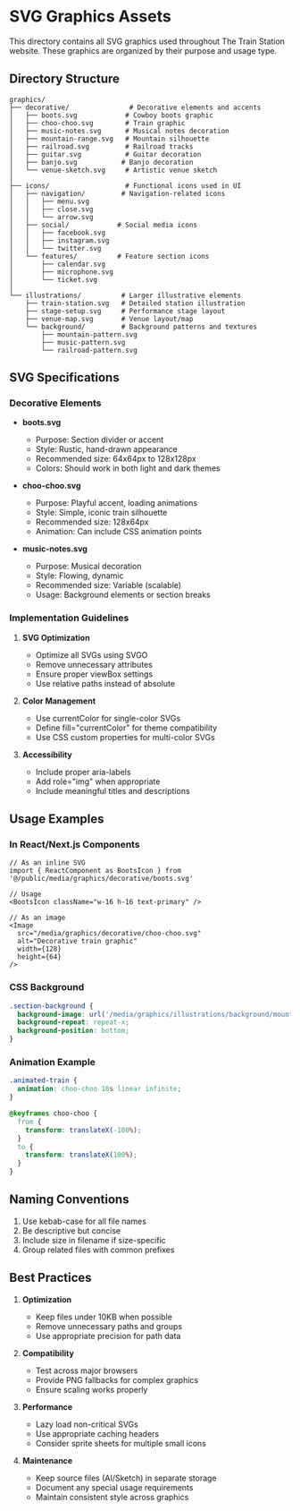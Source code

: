 # SVG Graphics Assets

This directory contains all SVG graphics used throughout The Train Station website. These graphics are organized by their purpose and usage type.

## Directory Structure

```
graphics/
├── decorative/               # Decorative elements and accents
│   ├── boots.svg            # Cowboy boots graphic
│   ├── choo-choo.svg        # Train graphic
│   ├── music-notes.svg      # Musical notes decoration
│   ├── mountain-range.svg   # Mountain silhouette
│   ├── railroad.svg         # Railroad tracks
│   ├── guitar.svg           # Guitar decoration
│   ├── banjo.svg           # Banjo decoration
│   └── venue-sketch.svg     # Artistic venue sketch
│
├── icons/                   # Functional icons used in UI
│   ├── navigation/         # Navigation-related icons
│   │   ├── menu.svg
│   │   ├── close.svg
│   │   └── arrow.svg
│   ├── social/            # Social media icons
│   │   ├── facebook.svg
│   │   ├── instagram.svg
│   │   └── twitter.svg
│   └── features/          # Feature section icons
│       ├── calendar.svg
│       ├── microphone.svg
│       └── ticket.svg
│
└── illustrations/          # Larger illustrative elements
    ├── train-station.svg   # Detailed station illustration
    ├── stage-setup.svg     # Performance stage layout
    ├── venue-map.svg       # Venue layout/map
    └── background/         # Background patterns and textures
        ├── mountain-pattern.svg
        ├── music-pattern.svg
        └── railroad-pattern.svg
```

## SVG Specifications

### Decorative Elements
- **boots.svg**
  - Purpose: Section divider or accent
  - Style: Rustic, hand-drawn appearance
  - Recommended size: 64x64px to 128x128px
  - Colors: Should work in both light and dark themes

- **choo-choo.svg**
  - Purpose: Playful accent, loading animations
  - Style: Simple, iconic train silhouette
  - Recommended size: 128x64px
  - Animation: Can include CSS animation points

- **music-notes.svg**
  - Purpose: Musical decoration
  - Style: Flowing, dynamic
  - Recommended size: Variable (scalable)
  - Usage: Background elements or section breaks

### Implementation Guidelines

1. **SVG Optimization**
   - Optimize all SVGs using SVGO
   - Remove unnecessary attributes
   - Ensure proper viewBox settings
   - Use relative paths instead of absolute

2. **Color Management**
   - Use currentColor for single-color SVGs
   - Define fill="currentColor" for theme compatibility
   - Use CSS custom properties for multi-color SVGs

3. **Accessibility**
   - Include proper aria-labels
   - Add role="img" when appropriate
   - Include meaningful titles and descriptions

## Usage Examples

### In React/Next.js Components
```tsx
// As an inline SVG
import { ReactComponent as BootsIcon } from '@/public/media/graphics/decorative/boots.svg'

// Usage
<BootsIcon className="w-16 h-16 text-primary" />

// As an image
<Image 
  src="/media/graphics/decorative/choo-choo.svg"
  alt="Decorative train graphic"
  width={128}
  height={64}
/>
```

### CSS Background
```css
.section-background {
  background-image: url('/media/graphics/illustrations/background/mountain-pattern.svg');
  background-repeat: repeat-x;
  background-position: bottom;
}
```

### Animation Example
```css
.animated-train {
  animation: choo-choo 10s linear infinite;
}

@keyframes choo-choo {
  from {
    transform: translateX(-100%);
  }
  to {
    transform: translateX(100%);
  }
}
```

## Naming Conventions

1. Use kebab-case for all file names
2. Be descriptive but concise
3. Include size in filename if size-specific
4. Group related files with common prefixes

## Best Practices

1. **Optimization**
   - Keep files under 10KB when possible
   - Remove unnecessary paths and groups
   - Use appropriate precision for path data

2. **Compatibility**
   - Test across major browsers
   - Provide PNG fallbacks for complex graphics
   - Ensure scaling works properly

3. **Performance**
   - Lazy load non-critical SVGs
   - Use appropriate caching headers
   - Consider sprite sheets for multiple small icons

4. **Maintenance**
   - Keep source files (AI/Sketch) in separate storage
   - Document any special usage requirements
   - Maintain consistent style across graphics
